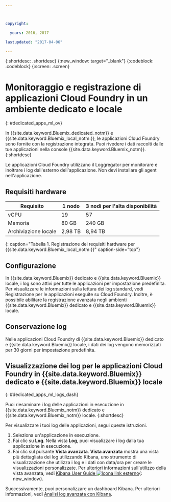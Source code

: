 ```yaml
---



copyright:

  years: 2016, 2017

lastupdated: "2017-04-06"

---
```


{:shortdesc: .shortdesc}
{:new_window: target="_blank"}
{:codeblock: .codeblock}
{:screen: .screen}

<!-- audience blue staging only begin -->

# Monitoraggio e registrazione di applicazioni Cloud Foundry in un ambiente dedicato e locale
{: #dedicated_apps_ml_ov}


In {{site.data.keyword.Bluemix_dedicated_notm}} e {{site.data.keyword.Bluemix_local_notm:}}, le applicazioni Cloud Foundry sono fornite con la registrazione integrata. Puoi rivedere i dati raccolti dalle tue applicazioni nella console {{site.data.keyword.Bluemix_notm}}.
{:shortdesc}

Le applicazioni Cloud Foundry utilizzano il  Loggregator per monitorare e inoltrare i log dall'esterno dell'applicazione. Non devi installare gli agent nell'applicazione.

## Requisiti hardware


| **Requisito** |    **1 nodo**     | **3 nodi per l'alta disponibilità** |
|-----------------|-------------------|-------------------|
vCPU | 19 | 57 |
Memoria | 80 GB | 240 GB |
Archiviazione locale | 2,98 TB | 8,94 TB |
{: caption="Tabella 1. Registrazione dei requisiti hardware per {{site.data.keyword.Bluemix_local_notm:}}" caption-side="top"}

## Configurazione

In {{site.data.keyword.Bluemix}} dedicato e {{site.data.keyword.Bluemix}} locale, i log sono attivi per tutte le applicazioni per impostazione predefinita. Per visualizzare le informazioni sulla lettura dei log standard, vedi Registrazione per le applicazioni eseguite su Cloud Foundry. Inoltre, è possibile abilitare la registrazione avanzata negli ambienti {{site.data.keyword.Bluemix}} dedicato e {{site.data.keyword.Bluemix}} locale.

## Conservazione log

Nelle applicazioni Cloud Foundry di {{site.data.keyword.Bluemix}} dedicato e {{site.data.keyword.Bluemix}} locale, i dati dei log vengono memorizzati per 30 giorni per impostazione predefinita.

## Visualizzazione dei log per le applicazioni Cloud Foundry in {{site.data.keyword.Bluemix}} dedicato e {{site.data.keyword.Bluemix}} locale
{: #dedicated_apps_ml_logs_dash}

Puoi riesaminare i log delle applicazioni in esecuzione in {{site.data.keyword.Bluemix_notm}} dedicato e {{site.data.keyword.Bluemix_notm}} locale.
{:shortdesc}

Per visualizzare i tuoi log delle applicazioni, segui queste istruzioni.
1. Seleziona un'applicazione in esecuzione.
2. Fai clic su **Log**. Nella vista **Log**, puoi visualizzare i log dalla tua applicazione in esecuzione.
4. Fai clic sul pulsante **Vista avanzata**. **Vista avanzata** mostra una vista più dettagliata dei log utilizzando Kibana, uno strumento di visualizzazione che utilizza i log e i dati con data/ora per creare le visualizzazioni personalizzate. Per ulteriori informazioni sull'utilizzo della vista avanzata, vedi [Kibana User Guide ![Icona link esterno](../../../icons/launch-glyph.svg "Icona link esterno")](https://www.elastic.co/guide/en/kibana/4.1/index.html){: new_window}.

Successivamente, puoi personalizzare un dashboard Kibana. Per ulteriori informazioni, vedi [Analisi log avanzata con Kibana](../kibana4/analyzing_logs_Kibana.html#analyzing_logs_Kibana).

<!-- audience blue staging only end comment -->
